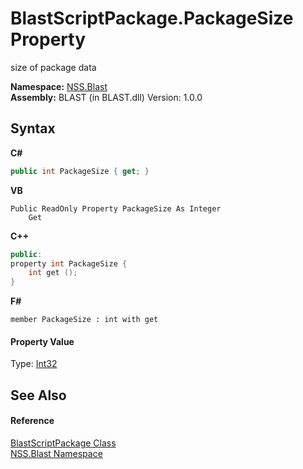 # BlastScriptPackage.PackageSize Property 
 

size of package data

**Namespace:**&nbsp;<a href="88b55311-4a89-0894-e27a-e157e443c7f7.md">NSS.Blast</a><br />**Assembly:**&nbsp;BLAST (in BLAST.dll) Version: 1.0.0

## Syntax

**C#**<br />
``` C#
public int PackageSize { get; }
```

**VB**<br />
``` VB
Public ReadOnly Property PackageSize As Integer
	Get
```

**C++**<br />
``` C++
public:
property int PackageSize {
	int get ();
}
```

**F#**<br />
``` F#
member PackageSize : int with get

```


#### Property Value
Type: <a href="https://docs.microsoft.com/dotnet/api/system.int32" target="_blank" rel="noopener noreferrer">Int32</a>

## See Also


#### Reference
<a href="334603e0-a0de-2aaa-4007-78f5dcc5dc51.md">BlastScriptPackage Class</a><br /><a href="88b55311-4a89-0894-e27a-e157e443c7f7.md">NSS.Blast Namespace</a><br />